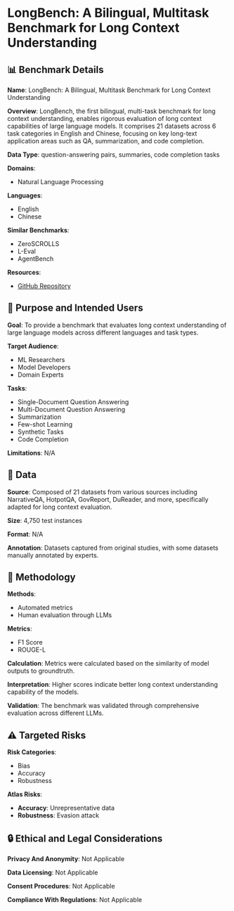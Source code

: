 # LongBench: A Bilingual, Multitask Benchmark for Long Context Understanding

## 📊 Benchmark Details

**Name**: LongBench: A Bilingual, Multitask Benchmark for Long Context Understanding

**Overview**: LongBench, the first bilingual, multi-task benchmark for long context understanding, enables rigorous evaluation of long context capabilities of large language models. It comprises 21 datasets across 6 task categories in English and Chinese, focusing on key long-text application areas such as QA, summarization, and code completion.

**Data Type**: question-answering pairs, summaries, code completion tasks

**Domains**:
- Natural Language Processing

**Languages**:
- English
- Chinese

**Similar Benchmarks**:
- ZeroSCROLLS
- L-Eval
- AgentBench

**Resources**:
- [GitHub Repository](https://github.com/THUDM/LongBench)

## 🎯 Purpose and Intended Users

**Goal**: To provide a benchmark that evaluates long context understanding of large language models across different languages and task types.

**Target Audience**:
- ML Researchers
- Model Developers
- Domain Experts

**Tasks**:
- Single-Document Question Answering
- Multi-Document Question Answering
- Summarization
- Few-shot Learning
- Synthetic Tasks
- Code Completion

**Limitations**: N/A

## 💾 Data

**Source**: Composed of 21 datasets from various sources including NarrativeQA, HotpotQA, GovReport, DuReader, and more, specifically adapted for long context evaluation.

**Size**: 4,750 test instances

**Format**: N/A

**Annotation**: Datasets captured from original studies, with some datasets manually annotated by experts.

## 🔬 Methodology

**Methods**:
- Automated metrics
- Human evaluation through LLMs

**Metrics**:
- F1 Score
- ROUGE-L

**Calculation**: Metrics were calculated based on the similarity of model outputs to groundtruth.

**Interpretation**: Higher scores indicate better long context understanding capability of the models.

**Validation**: The benchmark was validated through comprehensive evaluation across different LLMs.

## ⚠️ Targeted Risks

**Risk Categories**:
- Bias
- Accuracy
- Robustness

**Atlas Risks**:
- **Accuracy**: Unrepresentative data
- **Robustness**: Evasion attack

## 🔒 Ethical and Legal Considerations

**Privacy And Anonymity**: Not Applicable

**Data Licensing**: Not Applicable

**Consent Procedures**: Not Applicable

**Compliance With Regulations**: Not Applicable
